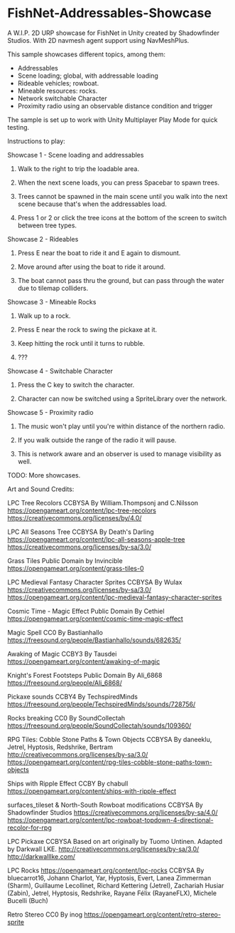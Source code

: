 # FishNet-Addressables-Showcase
A W.I.P. 2D URP showcase for FishNet in Unity created by Shadowfinder Studios.
With 2D navmesh agent support using NavMeshPlus.

This sample showcases different topics, among them:
* Addressables
* Scene loading; global, with addressable loading
* Rideable vehicles; rowboat.
* Mineable resources: rocks.
* Network switchable Character
* Proximity radio using an observable distance condition and trigger

The sample is set up to work with Unity Multiplayer Play Mode for quick testing.

Instructions to play:

Showcase 1 - Scene loading and addressables

1. Walk to the right to trip the loadable area.

2. When the next scene loads, you can press Spacebar to spawn trees.

3. Trees cannot be spawned in the main scene until you walk into the next scene because that's when the addressables load.

4. Press 1 or 2 or click the tree icons at the bottom of the screen to switch between tree types.

Showcase 2 - Rideables

1. Press E near the boat to ride it and E again to dismount.

2. Move around after using the boat to ride it around.

3. The boat cannot pass thru the ground, but can pass through the water due to tilemap colliders.

Showcase 3 - Mineable Rocks

1. Walk up to a rock.

2. Press E near the rock to swing the pickaxe at it.

3. Keep hitting the rock until it turns to rubble.

4. ???

Showcase 4 - Switchable Character

1. Press the C key to switch the character.

2. Character can now be switched using a SpriteLibrary over the network.

Showcase 5 - Proximity radio

1. The music won't play until you're within distance of the northern radio.

2. If you walk outside the range of the radio it will pause.

3. This is network aware and an observer is used to manage visibility as well.


TODO: More showcases.

Art and Sound Credits:

LPC Tree Recolors
CCBYSA By William.Thompsonj and C.Nilsson
https://opengameart.org/content/lpc-tree-recolors
https://creativecommons.org/licenses/by/4.0/

LPC All Seasons Tree
CCBYSA By Death's Darling
https://opengameart.org/content/lpc-all-seasons-apple-tree
https://creativecommons.org/licenses/by-sa/3.0/

Grass Tiles
Public Domain by Invincible
https://opengameart.org/content/grass-tiles-0

LPC Medieval Fantasy Character Sprites
CCBYSA By Wulax
https://creativecommons.org/licenses/by-sa/3.0/
https://opengameart.org/content/lpc-medieval-fantasy-character-sprites

Cosmic Time - Magic Effect
Public Domain By Cethiel
https://opengameart.org/content/cosmic-time-magic-effect

Magic Spell
CC0 By Bastianhallo
https://freesound.org/people/Bastianhallo/sounds/682635/

Awaking of Magic
CCBY3 By Tausdei
https://opengameart.org/content/awaking-of-magic

Knight's Forest Footsteps
Public Domain By Ali_6868 
https://freesound.org/people/Ali_6868/

Pickaxe sounds
CCBY4 By TechspiredMinds
https://freesound.org/people/TechspiredMinds/sounds/728756/

Rocks breaking
CC0 By SoundCollectah
https://freesound.org/people/SoundCollectah/sounds/109360/

RPG Tiles: Cobble Stone Paths & Town Objects
CCBYSA By daneeklu, Jetrel, Hyptosis, Redshrike, Bertram
http://creativecommons.org/licenses/by-sa/3.0/
https://opengameart.org/content/rpg-tiles-cobble-stone-paths-town-objects

Ships with Ripple Effect
CCBY By chabull
https://opengameart.org/content/ships-with-ripple-effect

surfaces_tileset & North-South Rowboat modifications
CCBYSA By Shadowfinder Studios
https://creativecommons.org/licenses/by-sa/4.0/
https://opengameart.org/content/lpc-rowboat-topdown-4-directional-recolor-for-rpg

LPC Pickaxe
CCBYSA Based on art originally by Tuomo Untinen. Adapted by Darkwall LKE.
http://creativecommons.org/licenses/by-sa/3.0/
http://darkwalllke.com/

LPC Rocks
https://opengameart.org/content/lpc-rocks
CCBYSA By bluecarrot16, Johann Charlot, Yar, Hyptosis, Evert, Lanea Zimmerman (Sharm), Guillaume Lecollinet, Richard Kettering (Jetrel), Zachariah Husiar (Zabin), Jetrel, Hyptosis, Redshrike, Rayane Félix (RayaneFLX), Michele Bucelli (Buch)

Retro Stereo
CC0 By inog
https://opengameart.org/content/retro-stereo-sprite

